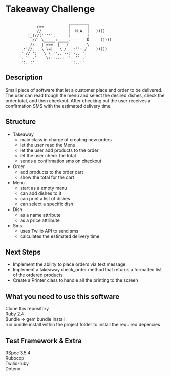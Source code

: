 Takeaway Challenge
==================
```
                            _________
              r==           |       |
           _  //            |  M.A. |   ))))
          |_)//(''''':      |       |
            //  \_____:_____.-------D     )))))
           //   | ===  |   /        \
       .:'//.   \ \=|   \ /  .:'':./    )))))
      :' // ':   \ \ ''..'--:'-.. ':
      '. '' .'    \:.....:--'.-'' .'
       ':..:'                ':..:'

 ```

Description
-------

Small piece of software that let a customer place and order to be delivered. The user can read trough the menu and select the desired dishes, check the order total, and then checkout. After checking out the user receives a confirmation SMS with the estimated delivery time.


Structure
-------
- Takeaway  
  - main class in charge of creating new orders
  - let the user read the Menu
  - let the user add products to the order
  - let the user check the total
  - sends a confirmation sms on checkout
- Order
  - add products to the order cart
  - show the total for the cart
- Menu
  - start as a empty menu
  - can add dishes to it
  - can print a list of dishes
  - can select a specific dish
- Dish
  - as a name attribute
  - as a price attribute
- Sms
  - uses Twilio API to send sms
  - calculates the estimated delivery time

Next Steps
-------
- Implement the ability to place orders via text message.
- Implement a takeaway.check_order method that returns a formatted list of the ordered products
- Create a Printer class to handle all the printing to the screen

What you need to use this software
---------
Clone this repository  
Ruby 2.4  
Bundle => gem bundle install  
run bundle install within the project folder to install the required depencies  

Test Framework & Extra
---------
RSpec 3.5.4  
Rubocop  
Twilio-ruby  
Dotenv  
